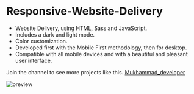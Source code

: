 # Responsive-Website-Delivery

- Website Delivery, using HTML, Sass and JavaScript.
- Includes a dark and light mode.
- Color customization.
- Developed first with the Mobile First methodology, then for desktop.
- Compatible with all mobile devices and with a beautiful and pleasant user interface.

Join the channel to see more projects like this. [Mukhammad_developer](https://www.t.me/muhammad_developer)

![preview](https://user-images.githubusercontent.com/77983855/170816164-0a63d563-66b5-4020-b989-fbfd40f392ec.png)
